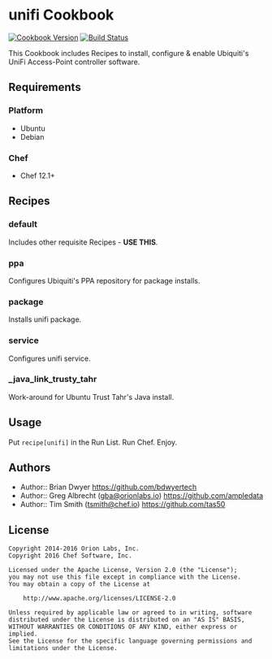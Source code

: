 # unifi Cookbook

[![Cookbook Version](http://img.shields.io/cookbook/v/unifi.svg)][cookbook] [![Build Status](https://travis-ci.org/tas50/unifi.svg?branch=master)](https://travis-ci.org/tas50/unifi)

This Cookbook includes Recipes to install, configure & enable Ubiquiti's UniFi Access-Point controller software.

## Requirements

### Platform

- Ubuntu
- Debian

### Chef

- Chef 12.1+

## Recipes

### default

Includes other requisite Recipes - **USE THIS**.

### ppa

Configures Ubiquiti's PPA repository for package installs.

### package

Installs unifi package.

### service

Configures unifi service.

### _java_link_trusty_tahr

Work-around for Ubuntu Trust Tahr's Java install.

## Usage

Put `recipe[unifi]` in the Run List. Run Chef. Enjoy.

## Authors

- Author:: Brian Dwyer <https://github.com/bdwyertech>
- Author:: Greg Albrecht (gba@orionlabs.io) <https://github.com/ampledata>
- Author:: Tim Smith (tsmith@chef.io) <https://github.com/tas50>

## License

```text
Copyright 2014-2016 Orion Labs, Inc.
Copyright 2016 Chef Software, Inc.

Licensed under the Apache License, Version 2.0 (the "License");
you may not use this file except in compliance with the License.
You may obtain a copy of the License at

    http://www.apache.org/licenses/LICENSE-2.0

Unless required by applicable law or agreed to in writing, software
distributed under the License is distributed on an "AS IS" BASIS,
WITHOUT WARRANTIES OR CONDITIONS OF ANY KIND, either express or implied.
See the License for the specific language governing permissions and
limitations under the License.
```

[cookbook]: https://community.opscode.com/cookbooks/unifi
